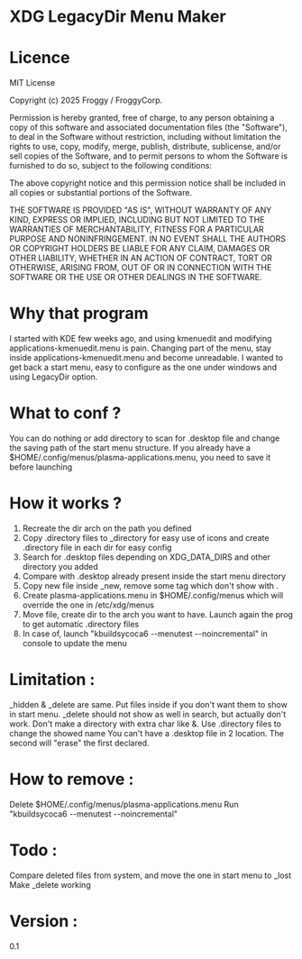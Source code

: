 # XDG LegacyDir Menu Maker

# Licence

MIT License

Copyright (c) 2025 Froggy / FroggyCorp.

Permission is hereby granted, free of charge, to any person obtaining a copy
of this software and associated documentation files (the "Software"), to deal
in the Software without restriction, including without limitation the rights
to use, copy, modify, merge, publish, distribute, sublicense, and/or sell
copies of the Software, and to permit persons to whom the Software is
furnished to do so, subject to the following conditions:

The above copyright notice and this permission notice shall be included in all
copies or substantial portions of the Software.

THE SOFTWARE IS PROVIDED "AS IS", WITHOUT WARRANTY OF ANY KIND, EXPRESS OR
IMPLIED, INCLUDING BUT NOT LIMITED TO THE WARRANTIES OF MERCHANTABILITY,
FITNESS FOR A PARTICULAR PURPOSE AND NONINFRINGEMENT. IN NO EVENT SHALL THE
AUTHORS OR COPYRIGHT HOLDERS BE LIABLE FOR ANY CLAIM, DAMAGES OR OTHER
LIABILITY, WHETHER IN AN ACTION OF CONTRACT, TORT OR OTHERWISE, ARISING FROM,
OUT OF OR IN CONNECTION WITH THE SOFTWARE OR THE USE OR OTHER DEALINGS IN THE
SOFTWARE.

# Why that program

I started with KDE few weeks ago, and using kmenuedit and modifying applications-kmenuedit.menu is pain. Changing part of the menu, stay inside applications-kmenuedit.menu and become unreadable. I wanted to get back a start menu, easy to configure as the one under windows and using LegacyDir option.

# What to conf ?

You can do nothing or add directory to scan for .desktop file and change the saving path of the start menu structure.
If you already have a $HOME/.config/menus/plasma-applications.menu, you need to save it before launching

# How it works ?

1. Recreate the dir arch on the path you defined
2. Copy .directory files to _directory for easy use of icons and create .directory file in each dir for easy config
3. Search for .desktop files depending on XDG_DATA_DIRS and other directory you added
4. Compare with .desktop already present inside the start menu directory
5. Copy new file inside _new, remove some tag which don't show with <LegacyDir>.
6. Create plasma-applications.menu in $HOME/.config/menus which will override the one in /etc/xdg/menus
7. Move file, create dir to the arch you want to have. Launch again the prog to get automatic .directory files
8. In case of, launch "kbuildsycoca6  --menutest --noincremental" in console to update the menu

# Limitation :
_hidden & _delete are same. Put files inside if you don't want them to show in start menu. _delete should not show as well in search, but actually don't work.
Don't make a directory with extra char like &. Use .directory files to change the showed name
You can't have a .desktop file in 2 location. The second will "erase" the first declared.

# How to remove :
Delete $HOME/.config/menus/plasma-applications.menu
Run "kbuildsycoca6  --menutest --noincremental"

# Todo :
Compare deleted files from system, and move the one in start menu to _lost
Make _delete working

# Version :
0.1